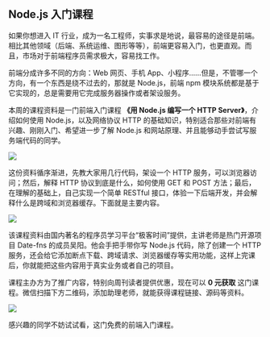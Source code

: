## Node.js 入门课程

如果你想进入 IT 行业，成为一名工程师，实事求是地说，最容易的途径是前端。相比其他领域（后端、系统运维、图形等等），前端更容易入门，也更直观。而且，市场对于前端程序员需求极大，容易找工作。

前端分成许多不同的方向：Web 网页、手机 App、小程序……但是，不管哪一个方向，有一个东西是绕不过去的，那就是 Node.js，前端 npm 模块系统都是基于它实现的，总是需要用它完成服务器操作或者架设服务。

本周的课程资料是一门前端入门课程 **《用 Node.js 编写一个 HTTP Server》**，介绍如何使用 Node.js，以及网络协议 HTTP 的基础知识，特别适合那些对前端有兴趣、刚刚入门、希望进一步了解 Node.js 和网站原理、并且能够动手尝试写服务端代码的同学。

![](https://cdn.beekka.com/blogimg/asset/202107/bg2021071509.jpg)

这份资料循序渐进，先教大家用几行代码，架设一个 HTTP 服务，可以浏览器访问；然后，解释 HTTP 协议到底是什么，如何使用 GET 和 POST 方法；最后，在理解的基础上，自己实现一个简单 RESTful 接口，体验一下后端开发，并会解释什么是跨域和浏览器缓存。下面就是主要内容。

![](https://cdn.beekka.com/blogimg/asset/202107/bg2021071511.jpg)

该课程资料由国内著名的程序员学习平台“极客时间”提供，主讲老师是热门开源项目 Date-fns 的成员吴阳。他会手把手带你写 Node.js 代码，除了创建一个 HTTP 服务，还会给它添加断点下载、跨域请求、浏览器缓存等实用功能，这样上完课后，你就能把这些内容用于真实业务或者自己的项目。

课程主办方为了推广内容，特别向周刊读者提供优惠，现在可以 **0 元获取** 这门课程。微信扫描下方二维码，添加助理老师，就能获得课程链接、源码等资料。

![](https://cdn.beekka.com/blogimg/asset/202107/bg2021071510.jpg)

感兴趣的同学不妨试试看，这门免费的前端入门课程。
